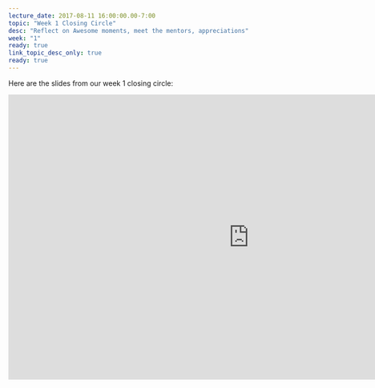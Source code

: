 ```yaml
---
lecture_date: 2017-08-11 16:00:00.00-7:00
topic: "Week 1 Closing Circle"
desc: "Reflect on Awesome moments, meet the mentors, appreciations"
week: "1"
ready: true
link_topic_desc_only: true
ready: true
---
```


Here are the slides from our week 1 closing circle:

<iframe src="https://docs.google.com/presentation/d/1GI7oLdmEyarUDVC77TRb6IBRofWEgKVNVqV97fqLpa0/embed?start=false&loop=false&delayms=3000" frameborder="0" width="960" height="569" allowfullscreen="true" mozallowfullscreen="true" webkitallowfullscreen="true"></iframe>
